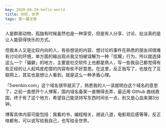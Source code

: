 ```yaml
---
key: 2020-04-29-hello-world
title: 你好，世界
tags: 第一篇文章
---
```


人是群居动物，孤独有时候虽然也是一种享受，但是有人分享、讨论、扯淡真的是让人能获得快乐的方式。  

但我本人又是比较内向的人，有些想说的内容、想讨论的事件在熟悉的朋友间很难有讨论的环境，单方面的输出观点我又怕被误解为一种「炫耀」行为，所以就选择这么一个「偏僻」的地方，主要是社交软件上也都是熟人，写一些我自己都觉得有些正经的让人起鸡皮疙瘩的内容有些不好意思。在这里，反正我写了，也放在了互联网上，其实也是想让人看到，就是这么一种矛盾心理。  

「5wenbin.com」这个域名很早就买了，熟悉我的人一读就明白这个域名的意思了，之前一直想开个人博客，国内域名备案一直懒得去弄，最近用 Github 曲线救国，终于有了这个地方，希望自己能坚持写东西时间长一点，别又是心血来潮3分钟。  

博客具体内容可能包括：我看的书，编程相关，胡说八道，电影观后感等等，反正啥都有，可以说写给我自己，也写给全世界。  
